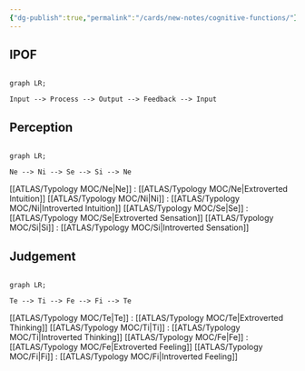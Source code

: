 ```yaml
---
{"dg-publish":true,"permalink":"/cards/new-notes/cognitive-functions/"}
---
```



## IPOF
```mermaid

graph LR; 

Input --> Process --> Output --> Feedback --> Input

```

## Perception
```mermaid

graph LR; 

Ne --> Ni --> Se --> Si --> Ne

```

[[ATLAS/Typology MOC/Ne\|Ne]] : [[ATLAS/Typology MOC/Ne\|Extroverted Intuition]]
[[ATLAS/Typology MOC/Ni\|Ni]] : [[ATLAS/Typology MOC/Ni\|Introverted Intuition]]
[[ATLAS/Typology MOC/Se\|Se]] : [[ATLAS/Typology MOC/Se\|Extroverted Sensation]]
[[ATLAS/Typology MOC/Si\|Si]] : [[ATLAS/Typology MOC/Si\|Introverted Sensation]]

## Judgement
```mermaid

graph LR; 

Te --> Ti --> Fe --> Fi --> Te

```

[[ATLAS/Typology MOC/Te\|Te]] : [[ATLAS/Typology MOC/Te\|Extroverted Thinking]] 
[[ATLAS/Typology MOC/Ti\|Ti]] : [[ATLAS/Typology MOC/Ti\|Introverted Thinking]]
[[ATLAS/Typology MOC/Fe\|Fe]] : [[ATLAS/Typology MOC/Fe\|Extroverted Feeling]]
[[ATLAS/Typology MOC/Fi\|Fi]] : [[ATLAS/Typology MOC/Fi\|Introverted Feeling]]

